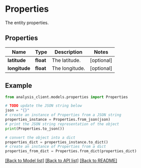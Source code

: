 # Properties

The entity properties.

## Properties

Name | Type | Description | Notes
------------ | ------------- | ------------- | -------------
**latitude** | **float** | The latitude. | [optional] 
**longitude** | **float** | The longitude. | [optional] 

## Example

```python
from analysis_client.models.properties import Properties

# TODO update the JSON string below
json = "{}"
# create an instance of Properties from a JSON string
properties_instance = Properties.from_json(json)
# print the JSON string representation of the object
print(Properties.to_json())

# convert the object into a dict
properties_dict = properties_instance.to_dict()
# create an instance of Properties from a dict
properties_from_dict = Properties.from_dict(properties_dict)
```
[[Back to Model list]](../README.md#documentation-for-models) [[Back to API list]](../README.md#documentation-for-api-endpoints) [[Back to README]](../README.md)


